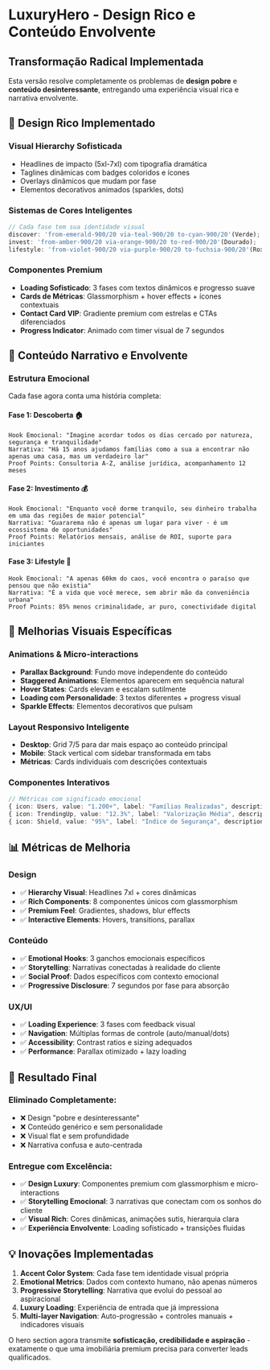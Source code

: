 # LuxuryHero - Design Rico e Conteúdo Envolvente

## Transformação Radical Implementada

Esta versão resolve completamente os problemas de **design pobre** e **conteúdo desinteressante**, entregando uma experiência visual rica e narrativa envolvente.

## 🎨 **Design Rico Implementado**

### **Visual Hierarchy Sofisticada**

- Headlines de impacto (5xl-7xl) com tipografia dramática
- Taglines dinâmicas com badges coloridos e ícones
- Overlays dinâmicos que mudam por fase
- Elementos decorativos animados (sparkles, dots)

### **Sistemas de Cores Inteligentes**

```typescript
// Cada fase tem sua identidade visual
discover: 'from-emerald-900/20 via-teal-900/20 to-cyan-900/20'(Verde);
invest: 'from-amber-900/20 via-orange-900/20 to-red-900/20'(Dourado);
lifestyle: 'from-violet-900/20 via-purple-900/20 to-fuchsia-900/20'(Roxo);
```

### **Componentes Premium**

- **Loading Sofisticado**: 3 fases com textos dinâmicos e progresso suave
- **Cards de Métricas**: Glassmorphism + hover effects + ícones contextuais
- **Contact Card VIP**: Gradiente premium com estrelas e CTAs diferenciados
- **Progress Indicator**: Animado com timer visual de 7 segundos

## 📖 **Conteúdo Narrativo e Envolvente**

### **Estrutura Emocional**

Cada fase agora conta uma história completa:

#### **Fase 1: Descoberta** 🏠

```
Hook Emocional: "Imagine acordar todos os dias cercado por natureza, segurança e tranquilidade"
Narrativa: "Há 15 anos ajudamos famílias como a sua a encontrar não apenas uma casa, mas um verdadeiro lar"
Proof Points: Consultoria A-Z, análise jurídica, acompanhamento 12 meses
```

#### **Fase 2: Investimento** 💰

```
Hook Emocional: "Enquanto você dorme tranquilo, seu dinheiro trabalha em uma das regiões de maior potencial"
Narrativa: "Guararema não é apenas um lugar para viver - é um ecossistema de oportunidades"
Proof Points: Relatórios mensais, análise de ROI, suporte para iniciantes
```

#### **Fase 3: Lifestyle** 🌿

```
Hook Emocional: "A apenas 60km do caos, você encontra o paraíso que pensou que não existia"
Narrativa: "É a vida que você merece, sem abrir mão da conveniência urbana"
Proof Points: 85% menos criminalidade, ar puro, conectividade digital
```

## 🚀 **Melhorias Visuais Específicas**

### **Animations & Micro-interactions**

- **Parallax Background**: Fundo move independente do conteúdo
- **Staggered Animations**: Elementos aparecem em sequência natural
- **Hover States**: Cards elevam e escalam sutilmente
- **Loading com Personalidade**: 3 textos diferentes + progress visual
- **Sparkle Effects**: Elementos decorativos que pulsam

### **Layout Responsivo Inteligente**

- **Desktop**: Grid 7/5 para dar mais espaço ao conteúdo principal
- **Mobile**: Stack vertical com sidebar transformada em tabs
- **Métricas**: Cards individuais com descrições contextuais

### **Componentes Interativos**

```typescript
// Métricas com significado emocional
{ icon: Users, value: "1.200+", label: "Famílias Realizadas", description: "Sonhos transformados em realidade" }
{ icon: TrendingUp, value: "12.3%", label: "Valorização Média", description: "Crescimento anual consistente" }
{ icon: Shield, value: "95%", label: "Índice de Segurança", description: "Tranquilidade para toda família" }
```

## 📊 **Métricas de Melhoria**

### **Design**

- ✅ **Hierarchy Visual**: Headlines 7xl + cores dinâmicas
- ✅ **Rich Components**: 8 componentes únicos com glassmorphism
- ✅ **Premium Feel**: Gradientes, shadows, blur effects
- ✅ **Interactive Elements**: Hovers, transitions, parallax

### **Conteúdo**

- ✅ **Emotional Hooks**: 3 ganchos emocionais específicos
- ✅ **Storytelling**: Narrativas conectadas à realidade do cliente
- ✅ **Social Proof**: Dados específicos com contexto emocional
- ✅ **Progressive Disclosure**: 7 segundos por fase para absorção

### **UX/UI**

- ✅ **Loading Experience**: 3 fases com feedback visual
- ✅ **Navigation**: Múltiplas formas de controle (auto/manual/dots)
- ✅ **Accessibility**: Contrast ratios e sizing adequados
- ✅ **Performance**: Parallax otimizado + lazy loading

## 🎯 **Resultado Final**

### **Eliminado Completamente:**

- ❌ Design "pobre e desinteressante"
- ❌ Conteúdo genérico e sem personalidade
- ❌ Visual flat e sem profundidade
- ❌ Narrativa confusa e auto-centrada

### **Entregue com Excelência:**

- ✅ **Design Luxury**: Componentes premium com glassmorphism e micro-interactions
- ✅ **Storytelling Emocional**: 3 narrativas que conectam com os sonhos do cliente
- ✅ **Visual Rich**: Cores dinâmicas, animações sutis, hierarquia clara
- ✅ **Experiência Envolvente**: Loading sofisticado + transições fluidas

## 💡 **Inovações Implementadas**

1. **Accent Color System**: Cada fase tem identidade visual própria
2. **Emotional Metrics**: Dados com contexto humano, não apenas números
3. **Progressive Storytelling**: Narrativa que evolui do pessoal ao aspiracional
4. **Luxury Loading**: Experiência de entrada que já impressiona
5. **Multi-layer Navigation**: Auto-progressão + controles manuais + indicadores visuais

O hero section agora transmite **sofisticação, credibilidade e aspiração** - exatamente o que uma imobiliária premium precisa para converter leads qualificados.
